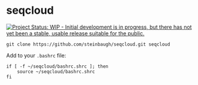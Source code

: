 # seqcloud

[![Project Status: WIP - Initial development is in progress, but there has not yet been a stable, usable release suitable for the public.](http://www.repostatus.org/badges/latest/wip.svg)](http://www.repostatus.org/#wip)

```{bash}
git clone https://github.com/steinbaugh/seqcloud.git seqcloud
```

Add to your `.bashrc` file:

```{bash}
if [ -f ~/seqcloud/bashrc.shrc ]; then
    source ~/seqcloud/bashrc.shrc
fi
```
